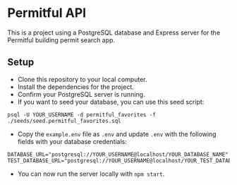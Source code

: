 # Permitful API

This is a project using a PostgreSQL database and Express server for the Permitful building permit search app.

## Setup

* Clone this repository to your local computer.
* Install the dependencies for the project.
* Confirm your PostgreSQL server is running.
* If you want to seed your database, you can use this seed script: 

```
psql -U YOUR_USERNAME -d permitful_favorites -f ./seeds/seed.permitful_favorites.sql
```

* Copy the `example.env` file as `.env` and update `.env` with the following fields with your database credentials:

```
DATABASE_URL="postgresql://YOUR_USERNAME@localhost/YOUR_DATABASE_NAME"
TEST_DATABASE_URL="postgresql://YOUR_USERNAME@localhost/YOUR_TEST_DATABASE_NAME"
```

* You can now run the server locally with `npm start`.